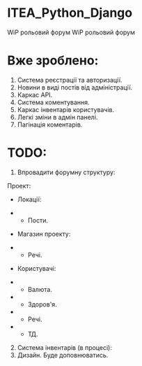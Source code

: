 # ITEA_Python_Django
WiP рольовий форум
WiP рольовий форум
# Вже зроблено:
1. Система реєстрації та авторизації.
2. Новини в виді постів від адміністрації.
3. Каркас API.
4. Система коментування.
5. Каркас інвентарів користувачів.
6. Легкі зміни в адмін панелі.
7. Пагінація коментарів.
# TODO:
1. Впровадити форумну структуру:

Проект:
- Локації:
- - Пости.

- Магазин проекту:
- - Речі.

- Користувачі:
- - Валюта.
- - Здоров'я.
- - Речі.
- - ТД.

2. Система інвентарів (в процесі):
3. Дизайн.
Буде доповнюватись.

